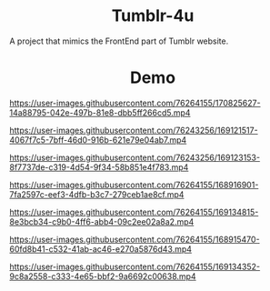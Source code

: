 <h1 align="center">Tumblr-4u </h1>

<p > A project that mimics the FrontEnd part of Tumblr website. </p>
<h1 align="center">Demo </h1>









https://user-images.githubusercontent.com/76264155/170825627-14a88795-042e-497b-81e8-dbb5ff266cd5.mp4





https://user-images.githubusercontent.com/76243256/169121517-4067f7c5-7bff-46d0-916b-621e79e04ab7.mp4

 


https://user-images.githubusercontent.com/76243256/169123153-8f7737de-c319-4d54-9f34-58b851e4f783.mp4




https://user-images.githubusercontent.com/76264155/168916901-7fa2597c-eef3-4dfb-b3c7-279ceb1ae8cf.mp4





https://user-images.githubusercontent.com/76264155/169134815-8e3bcb34-c9b0-4ff6-abb4-09c2ee02a8a2.mp4




https://user-images.githubusercontent.com/76264155/168915470-60fd8b41-c532-41ab-ac46-e270a5876d43.mp4





https://user-images.githubusercontent.com/76264155/169134352-9c8a2558-c333-4e65-bbf2-9a6692c00638.mp4


